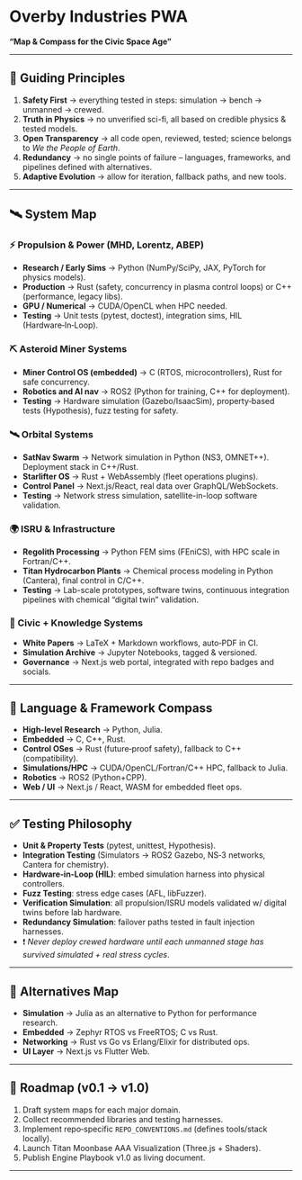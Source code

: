 # Overby Industries PWA  
**“Map & Compass for the Civic Space Age”**

---

## 🌌 Guiding Principles

1. **Safety First** → everything tested in steps: simulation → bench → unmanned → crewed.  
2. **Truth in Physics** → no unverified sci-fi, all based on credible physics & tested models.  
3. **Open Transparency** → all code open, reviewed, tested; science belongs to *We the People of Earth*.  
4. **Redundancy** → no single points of failure – languages, frameworks, and pipelines defined with alternatives.  
5. **Adaptive Evolution** → allow for iteration, fallback paths, and new tools.  

---

## 🛰 System Map

### ⚡ Propulsion & Power (MHD, Lorentz, ABEP)
- **Research / Early Sims** → Python (NumPy/SciPy, JAX, PyTorch for physics models).  
- **Production** → Rust (safety, concurrency in plasma control loops) or C++ (performance, legacy libs).  
- **GPU / Numerical** → CUDA/OpenCL when HPC needed.  
- **Testing** → Unit tests (pytest, doctest), integration sims, HIL (Hardware‑In‑Loop).

### ⛏ Asteroid Miner Systems
- **Miner Control OS (embedded)** → C (RTOS, microcontrollers), Rust for safe concurrency.  
- **Robotics and AI nav** → ROS2 (Python for training, C++ for deployment).  
- **Testing** → Hardware simulation (Gazebo/IsaacSim), property‑based tests (Hypothesis), fuzz testing for safety.

### 🛰 Orbital Systems
- **SatNav Swarm** → Network simulation in Python (NS3, OMNET++). Deployment stack in C++/Rust.  
- **Starlifter OS** → Rust + WebAssembly (fleet operations plugins).  
- **Control Panel** → Next.js/React, real data over GraphQL/WebSockets.  
- **Testing** → Network stress simulation, satellite-in-loop software validation.

### 🌍 ISRU & Infrastructure
- **Regolith Processing** → Python FEM sims (FEniCS), with HPC scale in Fortran/C++.  
- **Titan Hydrocarbon Plants** → Chemical process modeling in Python (Cantera), final control in C/C++.  
- **Testing** → Lab-scale prototypes, software twins, continuous integration pipelines with chemical “digital twin” validation.

### 🔬 Civic + Knowledge Systems
- **White Papers** → LaTeX + Markdown workflows, auto‑PDF in CI.  
- **Simulation Archive** → Jupyter Notebooks, tagged & versioned.  
- **Governance** → Next.js web portal, integrated with repo badges and socials.  

---

## 🧭 Language & Framework Compass

- **High-level Research** → Python, Julia.  
- **Embedded** → C, C++, Rust.  
- **Control OSes** → Rust (future‑proof safety), fallback to C++ (compatibility).  
- **Simulations/HPC** → CUDA/OpenCL/Fortran/C++ HPC, fallback to Julia.  
- **Robotics** → ROS2 (Python+CPP).  
- **Web / UI** → Next.js / React, WASM for embedded fleet ops.  

---

## ✅ Testing Philosophy

- **Unit & Property Tests** (pytest, unittest, Hypothesis).  
- **Integration Testing** (Simulators → ROS2 Gazebo, NS‑3 networks, Cantera for chemistry).  
- **Hardware‑in‑Loop (HIL)**: embed simulation harness into physical controllers.  
- **Fuzz Testing**: stress edge cases (AFL, libFuzzer).  
- **Verification Simulation**: all propulsion/ISRU models validated w/ digital twins before lab hardware.  
- **Redundancy Simulation**: failover paths tested in fault injection harnesses.  
- ❗ *Never deploy crewed hardware until each unmanned stage has survived simulated + real stress cycles*.  

---

## 🔮 Alternatives Map

- **Simulation** → Julia as an alternative to Python for performance research.  
- **Embedded** → Zephyr RTOS vs FreeRTOS; C vs Rust.  
- **Networking** → Rust vs Go vs Erlang/Elixir for distributed ops.  
- **UI Layer** → Next.js vs Flutter Web.  

---

## 🌟 Roadmap (v0.1 → v1.0)

1. Draft system maps for each major domain.  
2. Collect recommended libraries and testing harnesses.  
3. Implement repo‑specific `REPO_CONVENTIONS.md` (defines tools/stack locally).  
4. Launch Titan Moonbase AAA Visualization (Three.js + Shaders).  
5. Publish Engine Playbook v1.0 as living document.  

---